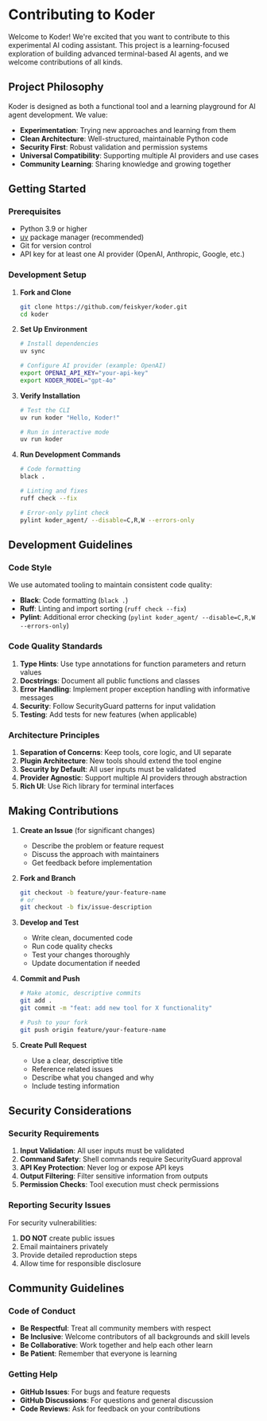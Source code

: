 # Contributing to Koder

Welcome to Koder! We're excited that you want to contribute to this experimental AI coding assistant. This project is a learning-focused exploration of building advanced terminal-based AI agents, and we welcome contributions of all kinds.

## Project Philosophy

Koder is designed as both a functional tool and a learning playground for AI agent development. We value:

- **Experimentation**: Trying new approaches and learning from them
- **Clean Architecture**: Well-structured, maintainable Python code
- **Security First**: Robust validation and permission systems
- **Universal Compatibility**: Supporting multiple AI providers and use cases
- **Community Learning**: Sharing knowledge and growing together

## Getting Started

### Prerequisites

- Python 3.9 or higher
- [uv](https://docs.astral.sh/uv/) package manager (recommended)
- Git for version control
- API key for at least one AI provider (OpenAI, Anthropic, Google, etc.)

### Development Setup

1. **Fork and Clone**

   ```bash
   git clone https://github.com/feiskyer/koder.git
   cd koder
   ```

2. **Set Up Environment**

   ```bash
   # Install dependencies
   uv sync

   # Configure AI provider (example: OpenAI)
   export OPENAI_API_KEY="your-api-key"
   export KODER_MODEL="gpt-4o"
   ```

3. **Verify Installation**

   ```bash
   # Test the CLI
   uv run koder "Hello, Koder!"

   # Run in interactive mode
   uv run koder
   ```

4. **Run Development Commands**

   ```bash
   # Code formatting
   black .

   # Linting and fixes
   ruff check --fix

   # Error-only pylint check
   pylint koder_agent/ --disable=C,R,W --errors-only
   ```

## Development Guidelines

### Code Style

We use automated tooling to maintain consistent code quality:

- **Black**: Code formatting (`black .`)
- **Ruff**: Linting and import sorting (`ruff check --fix`)
- **Pylint**: Additional error checking (`pylint koder_agent/ --disable=C,R,W --errors-only`)

### Code Quality Standards

1. **Type Hints**: Use type annotations for function parameters and return values
2. **Docstrings**: Document all public functions and classes
3. **Error Handling**: Implement proper exception handling with informative messages
4. **Security**: Follow SecurityGuard patterns for input validation
5. **Testing**: Add tests for new features (when applicable)

### Architecture Principles

1. **Separation of Concerns**: Keep tools, core logic, and UI separate
2. **Plugin Architecture**: New tools should extend the tool engine
3. **Security by Default**: All user inputs must be validated
4. **Provider Agnostic**: Support multiple AI providers through abstraction
5. **Rich UI**: Use Rich library for terminal interfaces

## Making Contributions

1. **Create an Issue** (for significant changes)

   - Describe the problem or feature request
   - Discuss the approach with maintainers
   - Get feedback before implementation

2. **Fork and Branch**

   ```bash
   git checkout -b feature/your-feature-name
   # or
   git checkout -b fix/issue-description
   ```

3. **Develop and Test**

   - Write clean, documented code
   - Run code quality checks
   - Test your changes thoroughly
   - Update documentation if needed

4. **Commit and Push**

   ```bash
   # Make atomic, descriptive commits
   git add .
   git commit -m "feat: add new tool for X functionality"

   # Push to your fork
   git push origin feature/your-feature-name
   ```

5. **Create Pull Request**
   - Use a clear, descriptive title
   - Reference related issues
   - Describe what you changed and why
   - Include testing information

## Security Considerations

### Security Requirements

1. **Input Validation**: All user inputs must be validated
2. **Command Safety**: Shell commands require SecurityGuard approval
3. **API Key Protection**: Never log or expose API keys
4. **Output Filtering**: Filter sensitive information from outputs
5. **Permission Checks**: Tool execution must check permissions

### Reporting Security Issues

For security vulnerabilities:

1. **DO NOT** create public issues
2. Email maintainers privately
3. Provide detailed reproduction steps
4. Allow time for responsible disclosure

## Community Guidelines

### Code of Conduct

- **Be Respectful**: Treat all community members with respect
- **Be Inclusive**: Welcome contributors of all backgrounds and skill levels
- **Be Collaborative**: Work together and help each other learn
- **Be Patient**: Remember that everyone is learning

### Getting Help

- **GitHub Issues**: For bugs and feature requests
- **GitHub Discussions**: For questions and general discussion
- **Code Reviews**: Ask for feedback on your contributions
